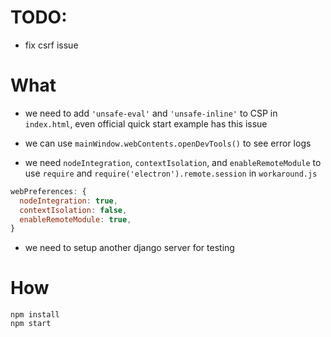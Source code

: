 # TODO: 
* fix csrf issue

# What 
* we need to add `'unsafe-eval'` and `'unsafe-inline'` to CSP in `index.html`, even official quick start example has this issue

* we can use `mainWindow.webContents.openDevTools()` to see error logs

* we need `nodeIntegration`, `contextIsolation`, and `enableRemoteModule` to use `require` and `require('electron').remote.session` in `workaround.js`
```javascript
webPreferences: {
  nodeIntegration: true,
  contextIsolation: false,
  enableRemoteModule: true,
}
```

* we need to setup another django server for testing

# How

```
npm install
npm start
```


